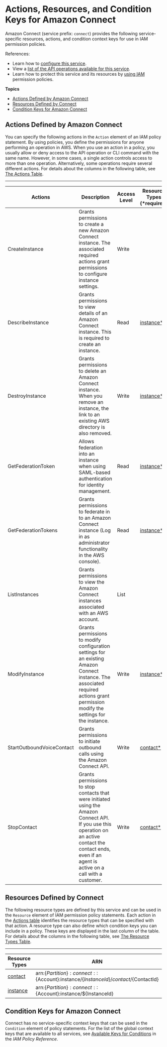 # Actions, Resources, and Condition Keys for Amazon Connect<a name="list_amazonconnect"></a>

Amazon Connect \(service prefix: `connect`\) provides the following service\-specific resources, actions, and condition context keys for use in IAM permission policies\.

References:
+ Learn how to [configure this service](http://docs.aws.amazon.com/connect/latest/adminguide/)\.
+ View a [list of the API operations available for this service](http://docs.aws.amazon.com/connect/latest/adminguide/)\.
+ Learn how to protect this service and its resources by [using IAM]() permission policies\.

**Topics**
+ [Actions Defined by Amazon Connect](#amazonconnect-actions-as-permissions)
+ [Resources Defined by Connect](#amazonconnect-resources-for-iam-policies)
+ [Condition Keys for Amazon Connect](#amazonconnect-policy-keys)

## Actions Defined by Amazon Connect<a name="amazonconnect-actions-as-permissions"></a>

You can specify the following actions in the `Action` element of an IAM policy statement\. By using policies, you define the permissions for anyone performing an operation in AWS\. When you use an action in a policy, you usually allow or deny access to the API operation or CLI command with the same name\. However, in some cases, a single action controls access to more than one operation\. Alternatively, some operations require several different actions\. For details about the columns in the following table, see [The Actions Table](reference_policies_actions-resources-contextkeys.md#actions_table)\.


****  

| Actions | Description | Access Level | Resource Types \(\*required\) | Condition Keys | Dependent Actions | 
| --- | --- | --- | --- | --- | --- | 
| CreateInstance | Grants permissions to create a new Amazon Connect instance\. The associated required actions grant permissions to configure instance settings\. | Write |  |  |  | 
| DescribeInstance | Grants permissions to view details of an Amazon Connect instance\. This is required to create an instance\. | Read | [instance\*](#amazonconnect-instance)  |  | firehose:DescribeDeliveryStream firehose:ListDeliveryStreams kinesis:DescribeStream kinesis:ListStreams kms:DescribeKey kms:ListAliases s3:ListAllMyBuckets  | 
| DestroyInstance | Grants permissions to delete an Amazon Connect instance\. When you remove an instance, the link to an existing AWS directory is also removed\. | Write | [instance\*](#amazonconnect-instance)  |  |  | 
| GetFederationToken | Allows federation into an instance when using SAML\-based authentication for identity management\. | Read | [instance\*](#amazonconnect-instance)  |  |  | 
| GetFederationTokens | Grants permissions to federate in to an Amazon Connect instance \(Log in as administrator functionality in the AWS console\)\. | Read | [instance\*](#amazonconnect-instance)  |  | connect:ListInstances connect:DestroyInstance connect:DescribeInstance kms:RetireGrant ds:DescribeDirectories ds:UnauthorizeApplication ds:DeleteDirectory  | 
| ListInstances | Grants permissions to view the Amazon Connect instances associated with an AWS account\. | List |  |  |  | 
| ModifyInstance | Grants permissions to modify configuration settings for an existing Amazon Connect instance\. The associated required actions grant permission modify the settings for the instance\.  | Write | [instance\*](#amazonconnect-instance)  |  | firehose:DescribeDeliveryStream firehose:ListDeliveryStreams kinesis:DescribeStream kinesis:ListStreams kms:CreateGrant kms:DescribeKey kms:ListAliases kms:RetireGrant s3:CreateBucket s3:ListAllMyBuckets  | 
| StartOutboundVoiceContact | Grants permissions to initiate outbound calls using the Amazon Connect API\. | Write | [contact\*](#amazonconnect-contact)  |  |  | 
| StopContact | Grants permissions to stop contacts that were initiated using the Amazon Connect API\. If you use this operation on an active contact the contact ends, even if an agent is active on a call with a customer\. | Write | [contact\*](#amazonconnect-contact)  |  |  | 

## Resources Defined by Connect<a name="amazonconnect-resources-for-iam-policies"></a>

The following resource types are defined by this service and can be used in the `Resource` element of IAM permission policy statements\. Each action in the [Actions table](#amazonconnect-actions-as-permissions) identifies the resource types that can be specified with that action\. A resource type can also define which condition keys you can include in a policy\. These keys are displayed in the last column of the table\. For details about the columns in the following table, see [The Resource Types Table](reference_policies_actions-resources-contextkeys.md#resources_table)\.


****  

| Resource Types | ARN | Condition Keys | 
| --- | --- | --- | 
| [contact](http://docs.aws.amazon.com/connect/latest/adminguide/) | arn:$\{Partition\}:connect::$\{Account\}:instance/$\{InstanceId\}/contact/$\{ContactId\} |  | 
| [instance](http://docs.aws.amazon.com/connect/latest/adminguide/) | arn:$\{Partition\}:connect::$\{Account\}:instance/$\{InstanceId\} |  | 

## Condition Keys for Amazon Connect<a name="amazonconnect-policy-keys"></a>

Connect has no service\-specific context keys that can be used in the `Condition` element of policy statements\. For the list of the global context keys that are available to all services, see [Available Keys for Conditions](http://docs.aws.amazon.com/IAM/latest/UserGuide/reference_policies_condition-keys.html#AvailableKeys) in the *IAM Policy Reference*\.